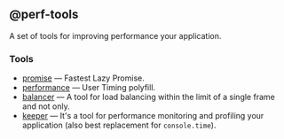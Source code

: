 @perf-tools
-----------
A set of tools for improving performance your application.


### Tools

 - [promise](./promise/) — Fastest Lazy Promise.
 - [performance](./performance/) — User Timing polyfill.
 - [balancer](./balancer/) — A tool for load balancing within the limit of a single frame and not only.
 - [keeper](./keeper/) — It's a tool for performance monitoring and profiling your application (also best replacement for `console.time`).

